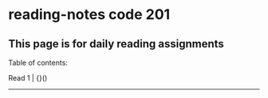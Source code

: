 # reading-notes code 201

## This page is for daily reading assignments

Table of contents:

Read 1 | {}()
------  ----- 
